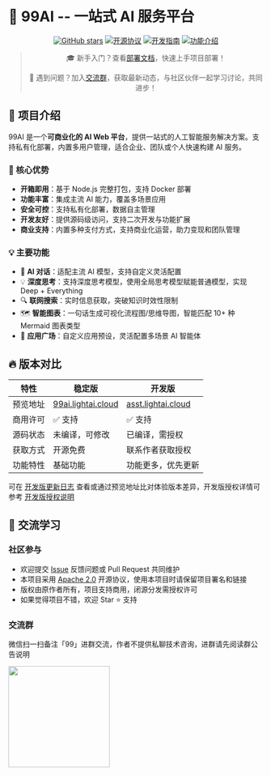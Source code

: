 # 🚀 99AI -- 一站式 AI 服务平台

<div align="center">

[![GitHub stars](https://img.shields.io/github/stars/vastxie/99AI?style=social)](https://github.com/vastxie/99AI/stargazers)
[![开源协议](https://img.shields.io/badge/license-Apache%202.0-blue.svg)](LICENSE)
[![开发指南](https://img.shields.io/badge/开发指南-orange.svg)](./docs/DEVELOPMENT.md)
[![功能介绍](https://img.shields.io/badge/功能介绍-green.svg)](https://docs.lightai.cloud/introduction/)

> 🎓 新手入门？查看[部署文档](https://docs.lightai.cloud/deployment/)，快速上手项目部署！
>
> 📢 遇到问题？加入[交流群](#交流群)，获取最新动态，与社区伙伴一起学习讨论，共同进步！

</div>

## 🌟 项目介绍

99AI 是一个**可商业化的 AI Web 平台**，提供一站式的人工智能服务解决方案。支持私有化部署，内置多用户管理，适合企业、团队或个人快速构建 AI 服务。

### 🚀 核心优势

- **开箱即用**：基于 Node.js 完整打包，支持 Docker 部署
- **功能丰富**：集成主流 AI 能力，覆盖多场景应用
- **安全可控**：支持私有化部署，数据自主管理
- **开发友好**：提供源码级访问，支持二次开发与功能扩展
- **商业支持**：内置多种支付方式，支持商业化运营，助力变现和团队管理

### 💡 主要功能

- 🤖 **AI 对话**：适配主流 AI 模型，支持自定义灵活配置
- 💡 **深度思考**：支持深度思考模型，使用全局思考模型赋能普通模型，实现 Deep + Everything
- 🔍 **联网搜索**：实时信息获取，突破知识时效性限制
- 🗺️ **智能图表**：一句话生成可视化流程图/思维导图，智能匹配 10+ 种 Mermaid 图表类型
- 🔧 **应用广场**：自定义应用预设，灵活配置多场景 AI 智能体

## 🔥 版本对比

| 特性     | 稳定版                                            | 开发版                                           |
| -------- | ------------------------------------------------- | ------------------------------------------------ |
| 预览地址 | [99ai.lightai.cloud](https://99ai.lightai.cloud/) | [asst.lightai.cloud](https://asst.lightai.cloud) |
| 商用许可 | ✅ 支持                                           | ✅ 支持                                          |
| 源码状态 | 未编译，可修改                                    | 已编译，需授权                                   |
| 获取方式 | 开源免费                                          | 联系作者获取授权                                 |
| 功能特性 | 基础功能                                          | 功能更多，优先更新                               |

可在 [开发版更新日志](https://docs.lightai.cloud/introduction/changelog-dev.html/) 查看或通过预览地址比对体验版本差异，开发版授权详情可参考 [开发版授权说明](https://docs.lightai.cloud/deployment/license.html)

## 💬 交流学习

### 社区参与

- 欢迎提交 [Issue](https://github.com/vastxie/99AI/issues) 反馈问题或 Pull Request 共同维护
- 本项目采用 [Apache 2.0](LICENSE) 开源协议，使用本项目时请保留项目署名和链接
- 版权由原作者所有，项目支持商用，闭源分发需授权许可
- 如果觉得项目不错，欢迎 Star ⭐️ 支持

### 交流群

微信扫一扫备注「99」进群交流，作者不提供私聊技术咨询，进群请先阅读群公告说明

<img src="https://github.com/user-attachments/assets/9fed8343-73ae-43b0-9ce7-dc1a4c30c7a5" width="200">
